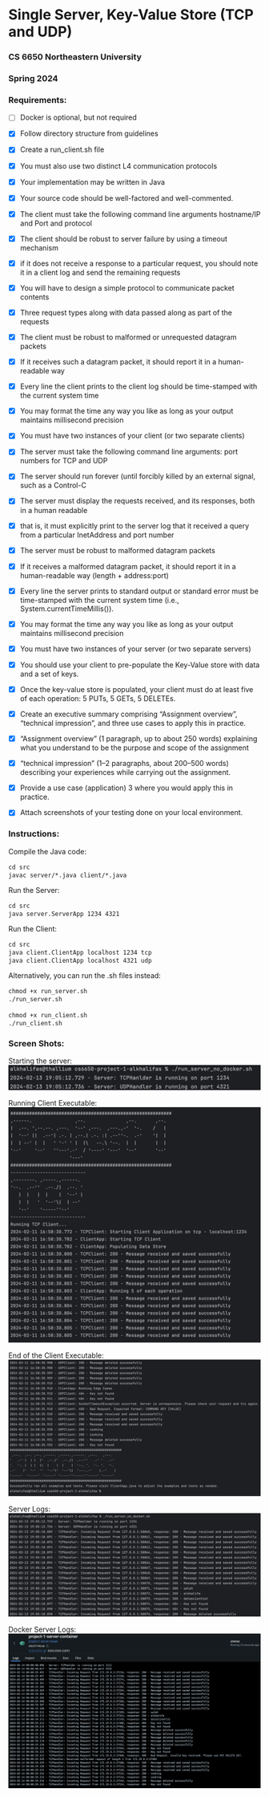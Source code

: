 # Single Server, Key-Value Store (TCP and UDP)
### CS 6650 Northeastern University
### Spring 2024

### Requirements:
- [ ] Docker is optional, but not required
- [X] Follow directory structure from guidelines
- [X] Create a run_client.sh file
- [X] You must also use two distinct L4 communication protocols
- [X] Your implementation may be written in Java
- [X] Your source code should be well-factored and well-commented.
- [X] The client must take the following command line arguments hostname/IP and Port and protocol
- [X] The client should be robust to server failure by using a timeout mechanism
- [X] if it does not receive a response to a particular request, you should note it in a client log and send the remaining requests
- [X] You will have to design a simple protocol to communicate packet contents
- [X] Three request types along with data passed along as part of the requests
- [X] The client must be robust to malformed or unrequested datagram packets
- [X] If it receives such a datagram packet, it should report it in a human-readable way
- [X] Every line the client prints to the client log should be time-stamped with the current system time
- [X] You may format the time any way you like as long as your output maintains millisecond precision
- [X] You must have two instances of your client (or two separate clients)
- [X] The server must take the following command line arguments: port numbers for TCP and UDP
- [X] The server should run forever (until forcibly killed by an external signal, such as a Control-C
- [X] The server must display the requests received, and its responses, both in a human readable
- [X] that is, it must explicitly print to the server log that it received a query from a particular InetAddress and port number
- [X] The server must be robust to malformed datagram packets
- [X] If it receives a malformed datagram packet, it should report it in a human-readable way (length + address:port)
- [X] Every line the server prints to standard output or standard error must be time-stamped with the current system time (i.e., System.currentTimeMillis()).
- [X] You may format the time any way you like as long as your output maintains millisecond precision
- [X] You must have two instances of your server (or two separate servers)
- [X] You should use your client to pre-populate the Key-Value store with data and a set of keys.
- [X] Once the key-value store is populated, your client must do at least five of each operation: 5 PUTs, 5 GETs, 5 DELETEs.
- [X] Create an executive summary comprising “Assignment overview”, “technical impression”, and three use cases to apply this in practice.
- [X] “Assignment overview” (1 paragraph, up to about 250 words) explaining what you understand to be the purpose and scope of the assignment
- [X] “technical impression” (1–2 paragraphs, about 200–500 words) describing your experiences while carrying out the assignment.
- [X] Provide a use case (application) 3 where you would apply this in practice.
- [X] Attach screenshots of your testing done on your local environment.


### Instructions:

Compile the Java code:

    cd src
    javac server/*.java client/*.java

Run the Server:

    cd src
    java server.ServerApp 1234 4321 

Run the Client:

    cd src
    java client.ClientApp localhost 1234 tcp
    java client.ClientApp localhost 4321 udp

Alternatively, you can run the .sh files instead:

    chmod +x run_server.sh
    ./run_server.sh

    chmod +x run_client.sh
    ./run_client.sh

### Screen Shots:

Starting the server:
![Starting Server](artifacts/server_start.png "server_start")

Running Client Executable:
![Client Start](artifacts/run_client_start.png "Client Start")

End of the Client Executable:
![Client End](artifacts/run_client_end.png "Client End")

Server Logs:
![Server Logs](artifacts/server_logs.png "Server Logs")

Docker Server Logs:
![Docker Server Logs](artifacts/docker_server.png "Docker Server Logs")
